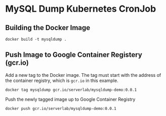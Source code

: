 # MySQL Dump Kubernetes CronJob


## Building the Docker Image

```
docker build -t mysqldump .
```

## Push Image to Google Container Registery (gcr.io)
Add a new tag to the Docker image. The tag must start with the address of the container registry, which
is `gcr.io` in this example.

```
docker tag mysqldump gcr.io/serverlab/mysqldump-demo:0.0.1
```

Push the newly tagged image up to Google Container Registry
```
docker push gcr.io/serverlab/mysqldump-demo:0.0.1
```
